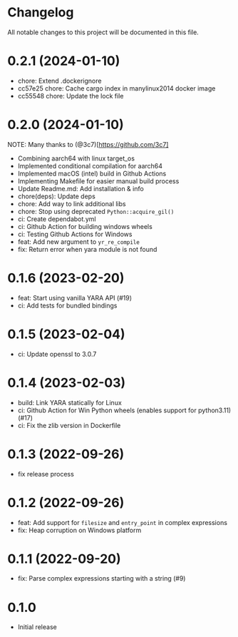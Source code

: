 # Changelog
All notable changes to this project will be documented in this file.

# 0.2.1 (2024-01-10)

* chore: Extend .dockerignore
* cc57e25 chore: Cache cargo index in manylinux2014 docker image
* cc55548 chore: Update the lock file

# 0.2.0 (2024-01-10)

NOTE: Many thanks to (@3c7)[https://github.com/3c7]

* Combining aarch64 with linux target_os
* Implemented conditional compilation for aarch64
* Implemented macOS (intel) build in Github Actions
* Implementing Makefile for easier manual build process
* Update Readme.md: Add installation & info
* chore(deps): Update deps
* chore: Add way to link additional libs
* chore: Stop using deprecated `Python::acquire_gil()`
* ci: Create dependabot.yml
* ci: Github Action for building windows wheels
* ci: Testing Github Actions for Windows
* feat: Add new argument to `yr_re_compile`
* fix: Return error when yara module is not found

# 0.1.6 (2023-02-20)

- feat: Start using vanilla YARA API (#19)
- ci: Add tests for bundled bindings

# 0.1.5 (2023-02-04)

- ci: Update openssl to 3.0.7

# 0.1.4 (2023-02-03)

- build: Link YARA statically for Linux
- ci: Github Action for Win Python wheels (enables support for python3.11) (#17)
- ci: Fix the zlib version in Dockerfile

# 0.1.3 (2022-09-26)

- fix release process

# 0.1.2 (2022-09-26)

- feat: Add support for `filesize` and `entry_point` in complex expressions
- fix: Heap corruption on Windows platform

# 0.1.1 (2022-09-20)

- fix: Parse complex expressions starting with a string (#9)

# 0.1.0

- Initial release
